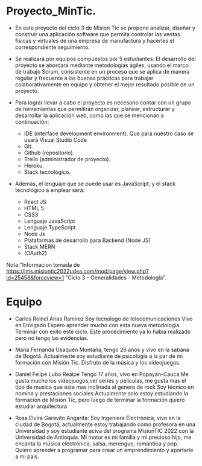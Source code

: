 # Proyecto_MinTic.

* En este proyecto del ciclo 3 de Mision Tic se propone analizar, diseñar y construir una aplicación software que permita controlar las ventas físicas y virtuales de una empresa de manufactura y hacerles el correspondiente seguimiento.
* Se realizará por equipos compuestos por 5 estudiantes. El desarrollo del proyecto se abordará mediante metodologías ágiles, usando el marco de trabajo Scrum, consistente en un proceso que se aplica de manera regular y frecuente a las buenas prácticas para trabajar colaborativamente en equipo y obtener el mejor resultado posible de un proyecto.
* Para lograr llevar a cabo el proyecto es necesario contar con un grupo de herramientas que permitirán organizar, planear, estructurar y desarrollar la aplicación web, como las que se mencionan a continuaciòn:

    * IDE (interface development environment). Que para nuestro caso se usarà Visual Studio Code
    * Git.
    * Github (repositorio).
    * Trello (administrador de proyecto). 
    * Heroku. 
    * Stack tecnológico. 

* Además, el lenguaje que se puede usar es JavaScript, y el stack tecnológico a emplear será:

    * React JS
    * HTML 5 
    * CSS3 
    * Lenguaje JavaScript
    * Lenguaje TypeScript 
    * Node Js
    * Plataformas de desarrollo para Backend (Node JS)
    * Stack MERN
    * (OAuth2)

Nota:"Informacion tomada de <https://lms.misiontic2022udea.com/mod/page/view.php?id=25458&forceview=1> "Ciclo 3 - Generalidades - Metodología".


# Equipo



* Carlos Reinel Arias Ramirez
Soy tecnologo de telecomunicaciones
Vivo en Envigado
Espero aprender mucho con esta nueva metodologia
Terminar con exito este ciclo.
Este procedimiento ya lo habia realizado pero no tengo las evidencias.

* María Fernanda Usaquén Montaña, tengo 26 años y vivo en la sabana de Bogotá. Actualmente soy estudiante de psicología a la par de mi formación con Misión Tic. Disfruto de la música y los videojuegos.

* Daniel Felipe Lubo Realpe 
Tengo 17 años, vivo en Popayán-Cauca
Me gusta mucho los videojuegos,ver series y peliculas, me gusta mas el tipo de musica que este mas inclinada al genero de rock
Soy técnico en nomina y prestaciones sociales
Actualmente solo estoy estudiando la formación de Misión Tic, pero luego de terminar la formación quiero estudiar arquitectura 

* Rosa Elvira Garavito Angarita:
Soy Ingeniera Electrónica, vivo en la ciudad de Bogotá, actualmente estoy trabajando como profesora en una Universidad y soy estudiante aciva del programa MisionTIC 2022 con la Universidad de Antioquia. Mi motor es mi familia y mi precioso hijo, me encanta la música electrónica, salsa, merengue, romántica y pop. Quiero aprender a programar para crear un emprendimiento y aportarle a mi país.
